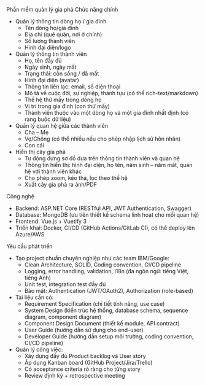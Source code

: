 Phần mềm quản lý gia phả
Chức năng chính
* Quản lý thông tin dòng họ / gia đình
    * Tên dòng họ/gia đình
    * Địa chỉ (quê quán, nơi ở chính)
    * Số lượng thành viên
    * Hình đại diện/logo
* Quản lý thông tin thành viên
    * Họ, tên đầy đủ
    * Ngày sinh, ngày mất
    * Trạng thái: còn sống / đã mất
    * Hình đại diện (avatar)
    * Thông tin liên lạc: email, số điện thoại
    * Mô tả về cuộc đời, sự nghiệp, thành tựu (có thể rich-text/markdown)
    * Thế hệ thứ mấy trong dòng họ
    * Vị trí trong gia đình (con thứ mấy)
    * Thành viên thuộc vào một dòng họ và một gia đình nhất định (có ràng buộc dữ liệu)
* Quản lý quan hệ giữa các thành viên
    * Cha – Mẹ
    * Vợ/Chồng (có thể nhiều nếu cho phép nhập lịch sử hôn nhân)
    * Con cái
* Hiển thị cây gia phả
    * Tự động dựng sơ đồ dựa trên thông tin thành viên và quan hệ
    * Thông tin hiển thị: hình đại diện, họ tên, năm sinh – năm mất, quan hệ với thành viên khác
    * Cho phép zoom, kéo thả, lọc theo thế hệ
    * Xuất cây gia phả ra ảnh/PDF

Công nghệ
* Backend: ASP.NET Core (RESTful API, JWT Authentication, Swagger)
* Database: MongoDB (ưu tiên thiết kế schema linh hoạt cho mối quan hệ)
* Frontend: Vue.js + Vuetify 3
* Triển khai: Docker, CI/CD (GitHub Actions/GitLab CI), có thể deploy lên Azure/AWS

Yêu cầu phát triển
* Tạo project chuẩn chuyên nghiệp như các team IBM/Google:
    * Clean Architecture, SOLID, Coding convention, CI/CD pipeline
    * Logging, error handling, validation, i18n (đa ngôn ngữ: tiếng Việt, tiếng Anh)
    * Unit test, integration test đầy đủ
    * Bảo mật: Authentication (JWT/OAuth2), Authorization (role-based)
* Tài liệu cần có:
    * Requirement Specification (chi tiết tính năng, use case)
    * System Design (kiến trúc hệ thống, database schema, sequence diagram, component diagram)
    * Component Design Document (thiết kế module, API contract)
    * User Guide (hướng dẫn sử dụng cho end-user)
    * Developer Guide (hướng dẫn setup môi trường, coding convention, CI/CD pipeline)
* Quản lý công việc:
    * Xây dựng đầy đủ Product backlog và User story
    * Áp dụng Kanban board (GitHub Project/Jira/Trello)
    * Có acceptance criteria rõ ràng cho từng story
    * Review định kỳ + retrospective meeting